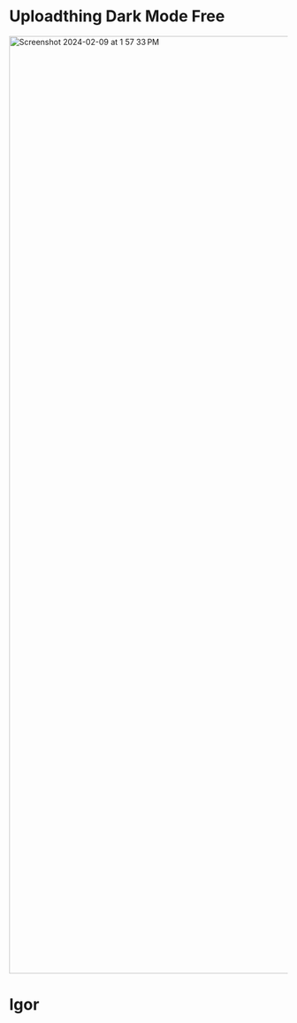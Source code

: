 # Uploadthing Dark Mode Free
<img width="1695" alt="Screenshot 2024-02-09 at 1 57 33 PM" src="https://github.com/ahmad1702/upload-thing-dark-mode-free/assets/72112379/738f20a1-600a-4151-b061-4ae727d66e9f">

# Igor
